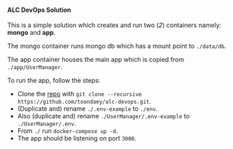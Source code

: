 #### ALC DevOps Solution

This is a simple solution which creates and run two (_2_) containers namely: **mongo** and **app**.  

The mongo container runs mongo db which has a mount point to `./data/db`.  

The app container houses the main app which is copied from `./app/UserManager`.  

To run the app, follow the steps:  
- Clone the [repo](https://github.com/toondaey/alc-devops.git) with `git clone --recursive https://github.com/toondaey/alc-devops.git`.
- (Duplicate and) rename `./.env-example` to `./env`.
- Also (duplicate and) rename `./UserManager/.env-example` to `./UserManager/.env`.
- From `./` run `docker-compose up -d`.
- The app should be listening on port `3000`.
